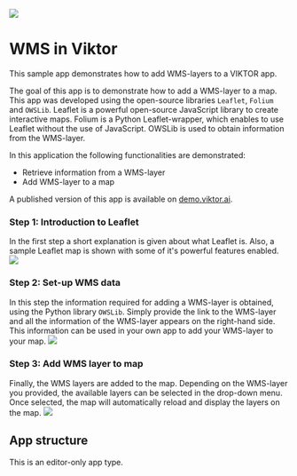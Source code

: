![](https://img.shields.io/badge/SDK-v13.8.0-blue) <Please check version is the same as specified in requirements.txt>

# WMS in Viktor
This sample app demonstrates how to add WMS-layers to a VIKTOR app.

The goal of this app is to demonstrate how to add a WMS-layer to a map. This app was developed using the 
open-source libraries `Leaflet`, `Folium` and `OWSLib`. Leaflet is a powerful open-source JavaScript library to create 
interactive maps. Folium is a Python Leaflet-wrapper, which enables to use Leaflet without the use of JavaScript. 
OWSLib is used to obtain information from the WMS-layer.

In this application the following functionalities are demonstrated:
- Retrieve information from a WMS-layer 
- Add WMS-layer to a map

A published version of this app is available on [demo.viktor.ai](https://demo.viktor.ai/public/wms-app).

### Step 1: Introduction to Leaflet
In the first step a short explanation is given about what Leaflet is. Also, a sample Leaflet map is shown with some of 
it's powerful features enabled.
![](resources/upload-file.gif)

### Step 2: Set-up WMS data
In this step the information required for adding a WMS-layer is obtained, using the Python library `OWSLib`. Simply 
provide the link to the WMS-layer and all the information of the WMS-layer appears on the right-hand side. This 
information can be used in your own app to add your WMS-layer to your map.
![](resources/upload-file.gif)

### Step 3: Add WMS layer to map
Finally, the WMS layers are added to the map. Depending on the WMS-layer you provided, the available layers can be 
selected in the drop-down menu. Once selected, the map will automatically reload and display the layers on the map.
![](resources/set-filter.gif)

## App structure
This is an editor-only app type.
